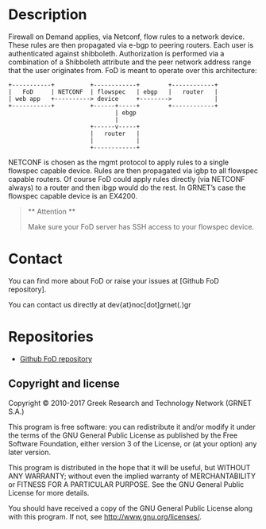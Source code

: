 # Description

Firewall on Demand applies, via Netconf, flow rules to a network device.
These rules are then propagated via e-bgp to peering routers. Each user
is authenticated against shibboleth. Authorization is performed via a
combination of a Shibboleth attribute and the peer network address range
that the user originates from. FoD is meant to operate over this
architecture:

    +-----------+          +------------+        +------------+
    |   FoD     | NETCONF  | flowspec   | ebgp   |   router   |
    | web app   +----------> device     +-------->            |
    +-----------+          +------+-----+        +------------+
                                  | ebgp
                                  |
                           +------v-----+
                           |   router   |
                           |            |
                           +------------+

NETCONF is chosen as the mgmt protocol to apply rules to a single
flowspec capable device. Rules are then propagated via igbp to all
flowspec capable routers. Of course FoD could apply rules directly (via
NETCONF always) to a router and then ibgp would do the rest. In GRNET’s
case the flowspec capable device is an EX4200.

> ** Attention **
>
> Make sure your FoD server has SSH access to your flowspec device.

# Contact

You can find more about FoD or raise your issues at [Github FoD
repository].

You can contact us directly at dev{at}noc[dot]grnet(.)gr

# Repositories

  - [Github FoD repository](https://github.com/grnet/flowspy)


## Copyright and license

Copyright © 2010-2017 Greek Research and Technology Network (GRNET S.A.)

This program is free software: you can redistribute it and/or modify
it under the terms of the GNU General Public License as published by
the Free Software Foundation, either version 3 of the License, or
(at your option) any later version.

This program is distributed in the hope that it will be useful,
but WITHOUT ANY WARRANTY; without even the implied warranty of
MERCHANTABILITY or FITNESS FOR A PARTICULAR PURPOSE.  See the
GNU General Public License for more details.

You should have received a copy of the GNU General Public License
along with this program.  If not, see <http://www.gnu.org/licenses/>.
